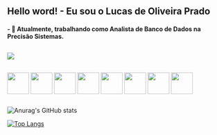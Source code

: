 ## Hello word! -  Eu sou o Lucas de Oliveira Prado

#### - 💪 Atualmente, trabalhando como Analista de Banco de Dados na Precisão Sistemas.

##

<a href="https://www.linkedin.com/in/lucas-de-oliveira-prado-7bb688121/" target="_blank"><img src="https://img.shields.io/badge/LinkedIn-0077B5?style=for-the-badge&logo=linkedin&logoColor=white" target="_blank"></a>

##

<div style="display:inline_block">
<img align="center" height=50 width=50 src="https://cdn.jsdelivr.net/gh/devicons/devicon/icons/csharp/csharp-original.svg" />
<img align="center" height=50 width=50 src="https://cdn.jsdelivr.net/gh/devicons/devicon/icons/mysql/mysql-original-wordmark.svg" />
<img align="center" height=50 width=50 src="https://cdn.jsdelivr.net/gh/devicons/devicon/icons/postgresql/postgresql-original-wordmark.svg" />
<img align="center" height=50 width=50 src="https://cdn.jsdelivr.net/gh/devicons/devicon/icons/microsoftsqlserver/microsoftsqlserver-plain-wordmark.svg" />
<img align="center" height=50 width=50 src="https://cdn.jsdelivr.net/gh/devicons/devicon/icons/oracle/oracle-original.svg" />
<img align="center" height=50 width=50 src="https://cdn.jsdelivr.net/gh/devicons/devicon/icons/mongodb/mongodb-plain-wordmark.svg" />
<img align="center" height=50 width=50 src="https://cdn.jsdelivr.net/gh/devicons/devicon/icons/visualstudio/visualstudio-plain-wordmark.svg" />
<img align="center" height=50 width=50 src="https://cdn.jsdelivr.net/gh/devicons/devicon/icons/vscode/vscode-plain-wordmark.svg" />
</div>


##

<div>

![Anurag's GitHub stats](https://github-readme-stats.vercel.app/api?username=lklukas007&show_icons=true&theme=github_dark&count_private=true)

[![Top Langs](https://github-readme-stats.vercel.app/api/top-langs/?username=lklukas007&layout=compact)](https://github.com/lklukas007/)

</div>
